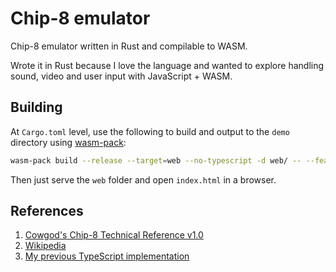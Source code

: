 # Chip-8 emulator

Chip-8 emulator written in Rust and compilable to WASM.

Wrote it in Rust because I love the language and wanted to explore handling sound, video and user input with JavaScript + WASM.

## Building

At `Cargo.toml` level, use the following to build and output to the `demo` directory using [wasm-pack](https://rustwasm.github.io/wasm-pack/):

```bash
wasm-pack build --release --target=web --no-typescript -d web/ -- --features web
```

Then just serve the `web` folder and open `index.html` in a browser.

## References

1. [Cowgod's Chip-8 Technical Reference v1.0](http://devernay.free.fr/hacks/chip8/C8TECH10.HTM)
2. [Wikipedia](https://en.wikipedia.org/wiki/CHIP-8)
3. [My previous TypeScript implementation](https://github.com/joao-conde/chip8-emulator-ts)
